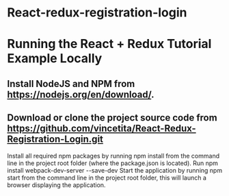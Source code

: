 # React-redux-registration-login

# Running the React + Redux Tutorial Example Locally
## Install NodeJS and NPM from https://nodejs.org/en/download/.
## Download or clone the project source code from https://github.com/vincetita/React-Redux-Registration-Login.git
Install all required npm packages by running npm install from the command line in the project root folder (where the package.json is located). 
Run npm install webpack-dev-server --save-dev
Start the application by running npm start from the command line in the project root folder, this will launch a browser displaying the application.
